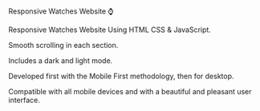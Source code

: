 Responsive Watches Website ⌚

Responsive Watches Website Using HTML CSS & JavaScript.

Smooth scrolling in each section.

Includes a dark and light mode.

Developed first with the Mobile First methodology, then for desktop.

Compatible with all mobile devices and with a beautiful and pleasant user interface.
